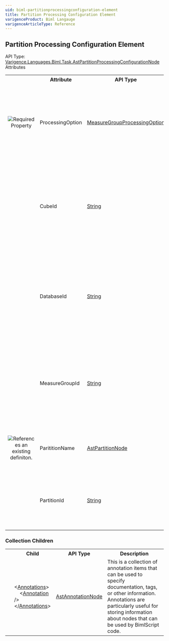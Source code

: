 ```yaml
---
uid: biml-partitionprocessingconfiguration-element
title: Partition Processing Configuration Element
varigenceProduct: Biml Langauge
varigenceArticleType: Reference
---
```

## Partition Processing Configuration Element<div class="AssemblyInfoGroup"><div class="CrossReferenceGroup"><div class="CrossReferenceHeader">API Type:</div><div class="CrossReferenceValue"><a href="../api-reference/Varigence.Languages.Biml.Task.AstPartitionProcessingConfigurationNode.html">Varigence.Languages.Biml.Task.AstPartitionProcessingConfigurationNode</a></div></div></div><div class="AttributeGroup"><div class="AttributeGroupHeader">Attributes</div><table id="AttributeList" class="AttributeList"><tbody><tr><th class="AttributeIconColumnHeader">&nbsp;</th><th class="AttributeNameColumnHeader">Attribute</th><th class="AttributeTypeColumnHeader">API Type</th><th class="AttributeDefaultColumnHeader">Default</th><th class="AttributeSummaryColumnHeader">Description</th></tr><tr class="ad0"><td align="center" class="AttributeIcon"><img title="Required Property" src="attributeRequired.png"></td><td class="AttributeName">ProcessingOption</td><td class="AttributeType"><a href="../api-reference/Varigence.Languages.Biml.Task.MeasureGroupProcessingOption.html">MeasureGroupProcessingOption</a></td><td class="AttributeDefault">ProcessDefault</td><td class="AttributeSummary"><div class ="SummaryItem">This value specifies which of the supported Analysis Services processing options will be used to process this object.</div></td></tr><tr class="ad1"><td align="center" class="AttributeIcon"><img title="" src="attribute.png"></td><td class="AttributeName">CubeId</td><td class="AttributeType"><a href="https://msdn.microsoft.com/en-us/library/System.String.aspx">String</a></td><td class="AttributeDefault">&nbsp;</td><td class="AttributeSummary"><div class ="SummaryItem">This value specifies the Id of the Analysis Services cube containing the measure group and partition that will be processed.</div></td></tr><tr class="ad0"><td align="center" class="AttributeIcon"><img title="" src="attribute.png"></td><td class="AttributeName">DatabaseId</td><td class="AttributeType"><a href="https://msdn.microsoft.com/en-us/library/System.String.aspx">String</a></td><td class="AttributeDefault">&nbsp;</td><td class="AttributeSummary"><div class ="SummaryItem">This value specifies the Id of the Analysis Services database containing the cube, measure group, and partition that will be processed.</div></td></tr><tr class="ad1"><td align="center" class="AttributeIcon"><img title="" src="attribute.png"></td><td class="AttributeName">MeasureGroupId</td><td class="AttributeType"><a href="https://msdn.microsoft.com/en-us/library/System.String.aspx">String</a></td><td class="AttributeDefault">&nbsp;</td><td class="AttributeSummary"><div class ="SummaryItem">This value specifies the Id of the Analysis Services measure group containing the partition that will be processed.</div></td></tr><tr class="ad0"><td align="center" class="AttributeIcon"><img title="References an existing definiton." src="attributeReference.png"></td><td class="AttributeName">ParititionName</td><td class="AttributeType"><a href="../api-reference/Varigence.Languages.Biml.Cube.Partition.AstPartitionNode.html">AstPartitionNode</a></td><td class="AttributeDefault">&nbsp;</td><td class="AttributeSummary"><div class ="SummaryItem">This value specifies a reference to the partition that will be processed.</div></td></tr><tr class="ad1"><td align="center" class="AttributeIcon"><img title="" src="attribute.png"></td><td class="AttributeName">PartitionId</td><td class="AttributeType"><a href="https://msdn.microsoft.com/en-us/library/System.String.aspx">String</a></td><td class="AttributeDefault">&nbsp;</td><td class="AttributeSummary"><div class ="SummaryItem">This value specifies the Id of the Analysis Services partition that will be processed.</div></td></tr></tbody></table></div><div class="ChildGroup">### Collection Children<table id="ChildList" class="ChildList"><tbody><tr><th class="ChildIconColumnHeader">&nbsp;</th><th class="ChildNameColumnHeader">Child</th><th class="ChildTypeColumnHeader">API Type</th><th class="ChildSummaryColumnHeader">Description</th></tr><tr class="cd0"><td align="center" class="ChildIcon"><img title="" src="collectionChild.png"><div class="RequiredIcon" title="Required Child"></div><td class="ChildName"><span class="punc">&lt;</span><a href=Varigence.Languages.Biml.AstNode_Annotations.html">Annotations</a><span class="punc">&gt;</span><br />&nbsp;&nbsp;&nbsp;&nbsp;<span class="punc">&lt;</span><a href=Varigence.Languages.Biml.AstAnnotationNode.html">Annotation</a> <span class="punc">/&gt;</span><br /><span class="punc">&lt;/</span><a href=Varigence.Languages.Biml.AstNode_Annotations.html">Annotations</a><span class="punc">&gt;</span></td><td class="ChildType"><a href="../api-reference/Varigence.Languages.Biml.AstAnnotationNode.html">AstAnnotationNode</a></td><td class="ChildSummary"><div class ="SummaryItem">This is a collection of annotation items that can be used to specify documentation, tags, or other information.  Annotations are particularly useful for storing information about nodes that can be used by BimlScript code.</div></td></tr></tbody></table></div>